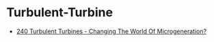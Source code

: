 # Turbulent-Turbine
- [240 Turbulent Turbines - Changing The World Of Microgeneration?](https://youtu.be/aEaC49J7csk)
